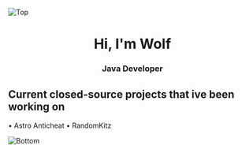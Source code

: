 ![Top](https://user-images.githubusercontent.com/87252860/209607530-9551ae4d-8b49-47a7-bbbc-3bd9dea62771.png)
<h1 align="center">Hi, I'm Wolf</h1>

<h3 align="center">Java Developer</h3>

<h2> Current closed-source projects that ive been working on </h2>

• Astro Anticheat
• RandomKitz

![Bottom](https://user-images.githubusercontent.com/87252860/209607538-7b7e9655-34aa-4658-95fd-d53cd1dd70c1.png)
